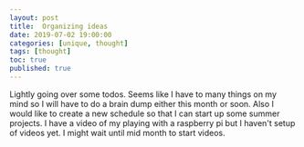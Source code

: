 ```yaml
---
layout: post
title:  Organizing ideas
date: 2019-07-02 19:00:00
categories: [unique, thought]
tags: [thought]
toc: true
published: true
---
```


Lightly going over some todos. Seems like I have to many things on my mind so I will have to do a brain dump either this month or soon. Also I would like to create a new schedule so that I can start up some summer projects. I have a video of my playing with a raspberry pi but I haven't setup of videos yet. I might wait until mid month to start videos.
